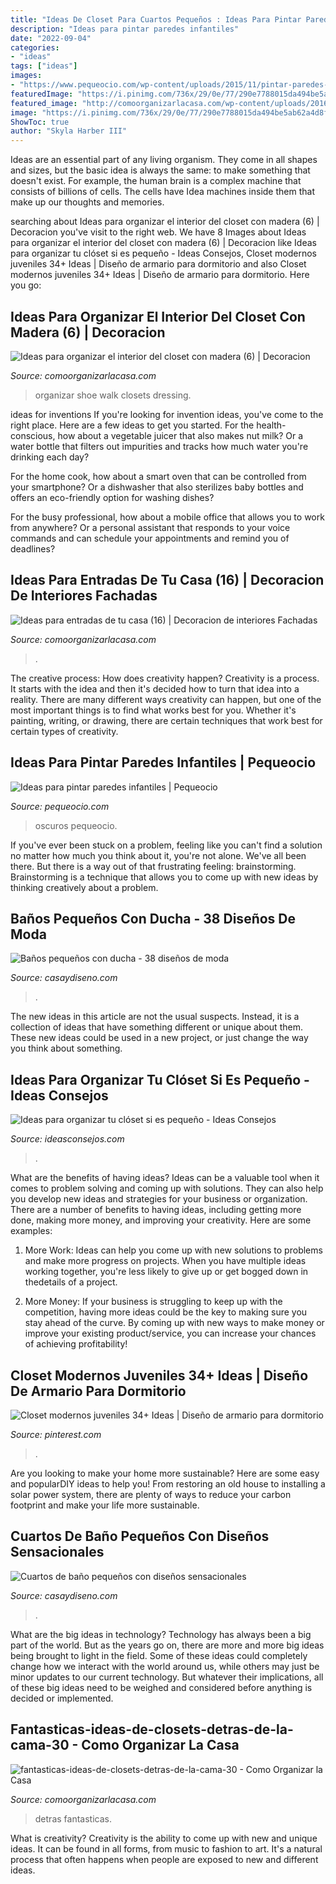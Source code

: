 ```yaml
---
title: "Ideas De Closet Para Cuartos Pequeños : Ideas Para Pintar Paredes Infantiles"
description: "Ideas para pintar paredes infantiles"
date: "2022-09-04"
categories:
- "ideas"
tags: ["ideas"]
images:
- "https://www.pequeocio.com/wp-content/uploads/2015/11/pintar-paredes-2.jpg"
featuredImage: "https://i.pinimg.com/736x/29/0e/77/290e7788015da494be5ab62a4d8f7cb0.jpg"
featured_image: "http://comoorganizarlacasa.com/wp-content/uploads/2016/04/Ideas-para-organizar-el-interior-del-closet-con-madera-6.jpg"
image: "https://i.pinimg.com/736x/29/0e/77/290e7788015da494be5ab62a4d8f7cb0.jpg"
ShowToc: true
author: "Skyla Harber III"
---
```



Ideas are an essential part of any living organism. They come in all shapes and sizes, but the basic idea is always the same: to make something that doesn't exist. For example, the human brain is a complex machine that consists of billions of cells. The cells have Idea machines inside them that make up our thoughts and memories.

	

		
searching about Ideas para organizar el interior del closet con madera (6) | Decoracion you've visit to the right web. We have 8 Images about Ideas para organizar el interior del closet con madera (6) | Decoracion like Ideas para organizar tu clóset si es pequeño - Ideas Consejos, Closet modernos juveniles 34+ Ideas | Diseño de armario para dormitorio and also Closet modernos juveniles 34+ Ideas | Diseño de armario para dormitorio. Here you go:
		
    
## Ideas Para Organizar El Interior Del Closet Con Madera (6) | Decoracion

<img loading=lazy src="http://comoorganizarlacasa.com/wp-content/uploads/2016/04/Ideas-para-organizar-el-interior-del-closet-con-madera-6.jpg" onerror="this.onerror=null;this.src='https://tse4.mm.bing.net/th?id=OIP.lpfCHRrDxIwtL7Uwor6iMgHaJ4&amp;pid=15.1';" alt="Ideas para organizar el interior del closet con madera (6) | Decoracion">

_Source: comoorganizarlacasa.com_

>organizar shoe walk closets dressing. 

	

ideas for inventions
If you're looking for invention ideas, you've come to the right place. Here are a few ideas to get you started.
For the health-conscious, how about a vegetable juicer that also makes nut milk? Or a water bottle that filters out impurities and tracks how much water you're drinking each day?

For the home cook, how about a smart oven that can be controlled from your smartphone? Or a dishwasher that also sterilizes baby bottles and offers an eco-friendly option for washing dishes?

For the busy professional, how about a mobile office that allows you to work from anywhere? Or a personal assistant that responds to your voice commands and can schedule your appointments and remind you of deadlines?

    
## Ideas Para Entradas De Tu Casa (16) | Decoracion De Interiores Fachadas

<img loading=lazy src="http://comoorganizarlacasa.com/wp-content/uploads/2016/04/Ideas-para-entradas-de-tu-casa-16.jpg" onerror="this.onerror=null;this.src='https://tse2.mm.bing.net/th?id=OIP.0ieieDortsQuyfyzVEVkoAHaLR&amp;pid=15.1';" alt="Ideas para entradas de tu casa (16) | Decoracion de interiores Fachadas">

_Source: comoorganizarlacasa.com_

>. 

	

The creative process: How does creativity happen?
Creativity is a process. It starts with the idea and then it's decided how to turn that idea into a reality. There are many different ways creativity can happen, but one of the most important things is to find what works best for you. Whether it's painting, writing, or drawing, there are certain techniques that work best for certain types of creativity.

    
## Ideas Para Pintar Paredes Infantiles | Pequeocio

<img loading=lazy src="https://www.pequeocio.com/wp-content/uploads/2015/11/pintar-paredes-2.jpg" onerror="this.onerror=null;this.src='https://tse1.mm.bing.net/th?id=OIP.fvJNQkEwUjc4au3AN1JLRAHaJ3&amp;pid=15.1';" alt="Ideas para pintar paredes infantiles | Pequeocio">

_Source: pequeocio.com_

>oscuros pequeocio. 

	

If you've ever been stuck on a problem, feeling like you can't find a solution no matter how much you think about it, you're not alone. We've all been there. But there is a way out of that frustrating feeling: brainstorming. Brainstorming is a technique that allows you to come up with new ideas by thinking creatively about a problem.

    
## Baños Pequeños Con Ducha - 38 Diseños De Moda

<img loading=lazy src="https://casaydiseno.com/wp-content/uploads/2015/12/diseño-baño-moderno-ducha.jpg" onerror="this.onerror=null;this.src='https://tse2.mm.bing.net/th?id=OIP.peiODeu4on3ls_mEbNNG_AHaJ3&amp;pid=15.1';" alt="Baños pequeños con ducha - 38 diseños de moda">

_Source: casaydiseno.com_

>. 

	

The new ideas in this article are not the usual suspects. Instead, it is a collection of ideas that have something different or unique about them. These new ideas could be used in a new project, or just change the way you think about something.

    
## Ideas Para Organizar Tu Clóset Si Es Pequeño - Ideas Consejos

<img loading=lazy src="https://ideasconsejos.com/images/2020/11/Ideas-para-organizar-tu-closet-si-es-pequeno-11.jpg" onerror="this.onerror=null;this.src='https://tse1.mm.bing.net/th?id=OIP.vtSxIF7FO9qxuJzNlQK9hgHaLG&amp;pid=15.1';" alt="Ideas para organizar tu clóset si es pequeño - Ideas Consejos">

_Source: ideasconsejos.com_

>. 

	

What are the benefits of having ideas?
Ideas can be a valuable tool when it comes to problem solving and coming up with solutions. They can also help you develop new ideas and strategies for your business or organization. There are a number of benefits to having ideas, including getting more done, making more money, and improving your creativity. Here are some examples:
1. More Work: Ideas can help you come up with new solutions to problems and make more progress on projects. When you have multiple ideas working together, you're less likely to give up or get bogged down in thedetails of a project.

2. More Money: If your business is struggling to keep up with the competition, having more ideas could be the key to making sure you stay ahead of the curve. By coming up with new ways to make money or improve your existing product/service, you can increase your chances of achieving profitability!

    
## Closet Modernos Juveniles 34+ Ideas | Diseño De Armario Para Dormitorio

<img loading=lazy src="https://i.pinimg.com/736x/29/0e/77/290e7788015da494be5ab62a4d8f7cb0.jpg" onerror="this.onerror=null;this.src='https://tse4.mm.bing.net/th?id=OIP.ItPPRuxXnzdH2TCMxSgu9gAAAA&amp;pid=15.1';" alt="Closet modernos juveniles 34+ Ideas | Diseño de armario para dormitorio">

_Source: pinterest.com_

>. 

	

Are you looking to make your home more sustainable? Here are some easy and popularDIY ideas to help you! From restoring an old house to installing a solar power system, there are plenty of ways to reduce your carbon footprint and make your life more sustainable.

    
## Cuartos De Baño Pequeños Con Diseños Sensacionales

<img loading=lazy src="https://casaydiseno.com/wp-content/uploads/2016/06/cuartos-de-bano-pequenos-disenos-espejo-grande.jpg" onerror="this.onerror=null;this.src='https://tse4.mm.bing.net/th?id=OIP.TzIMNgykP5njeWm5E7CEDgHaKA&amp;pid=15.1';" alt="Cuartos de baño pequeños con diseños sensacionales">

_Source: casaydiseno.com_

>. 

	

What are the big ideas in technology?
Technology has always been a big part of the world. But as the years go on, there are more and more big ideas being brought to light in the field. Some of these ideas could completely change how we interact with the world around us, while others may just be minor updates to our current technology. But whatever their implications, all of these big ideas need to be weighed and considered before anything is decided or implemented.

    
## Fantasticas-ideas-de-closets-detras-de-la-cama-30 - Como Organizar La Casa

<img loading=lazy src="https://comoorganizarlacasa.com/wp-content/uploads/2016/09/Fantasticas-ideas-de-closets-detras-de-la-cama-30.jpg" onerror="this.onerror=null;this.src='https://tse4.mm.bing.net/th?id=OIP.zmXnHPLxogXiuSvRKaQnogHaKB&amp;pid=15.1';" alt="fantasticas-ideas-de-closets-detras-de-la-cama-30 - Como Organizar la Casa">

_Source: comoorganizarlacasa.com_

>detras fantasticas. 

	

What is creativity?
Creativity is the ability to come up with new and unique ideas. It can be found in all forms, from music to fashion to art. It's a natural process that often happens when people are exposed to new and different ideas.

